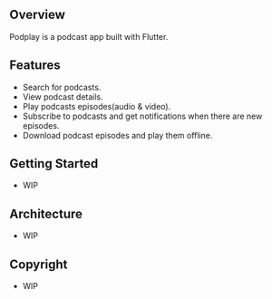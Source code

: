 ## Overview

Podplay is a podcast app built with Flutter.

## Features

- Search for podcasts.
- View podcast details.
- Play podcasts episodes(audio & video).
- Subscribe to podcasts and get notifications when there are new episodes.
- Download podcast episodes and play them offline.

## Getting Started

- WIP

## Architecture

- WIP

## Copyright

- WIP
